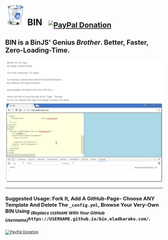 <h1><img width="64" height="64" alt="" src="resources/icon.png"/> <strong>BIN</strong> &nbsp; <sub><a target="_blank" href="https://paypal.me/e1adkarak0" rel="nofollow"><img src="https://www.paypalobjects.com/webstatic/mktg/Logo/pp-logo-100px.png" width="60" height="16" border="0" alt="PayPal Donation"></a></sub></h1>

<h2>BIN is a BinJS' Genius <em>Brother</em>. Better, Faster, <strong>Zero-Loading-Time</strong>.</h2>

<img alt="" src="resources/screenshot_1.png"/>

<hr/>

<h3>Suggested Usage: Fork It, Add A GitHub-Page- Choose ANY Template And Delete The <code>_config.yml</code>, Browse Your Very-Own <strong>BIN</strong> Using <sub><em>(Replace <code>USERNAME</code> With Your GitHub Username)</em></sub><code>https://USERNAME.github.io/bin.eladkarako.com/</code>.</h3>

<sub><a target="_blank" href="https://paypal.me/e1adkarak0" rel="nofollow"><img src="https://www.paypalobjects.com/webstatic/mktg/Logo/pp-logo-100px.png" width="60" height="16" border="0" alt="PayPal Donation"></a></sub>
